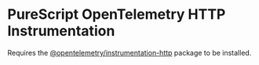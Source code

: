 # PureScript OpenTelemetry HTTP Instrumentation

Requires the [@opentelemetry/instrumentation-http](https://www.npmjs.com/package/@opentelemetry/instrumentation-http) package to be installed.
